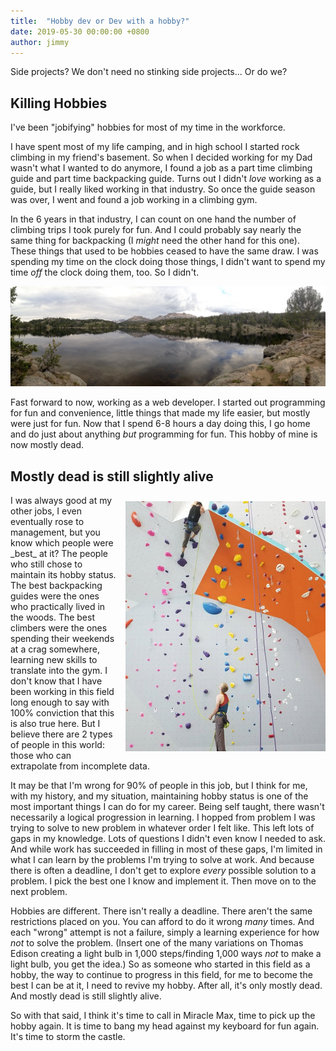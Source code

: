 ```yaml
---
title:  "Hobby dev or Dev with a hobby?"
date: 2019-05-30 00:00:00 +0800
author: jimmy
---
```


Side projects? We don't need no stinking side projects... Or do we?

<!--more-->

## Killing Hobbies
I've been "jobifying" hobbies for most of my time in the workforce. 

I have spent most of my life camping, and in high school I started rock climbing in my friend's basement. So when I decided
working for my Dad wasn't what I wanted to do anymore, I found a job as a part time climbing guide and part time
backpacking guide. Turns out I didn't _love_ working as a guide, but I really liked working in that industry.
So once the guide season was over, I went and found a job working in a climbing gym.

In the 6 years in that industry, I can count on one hand the number of climbing trips I took purely for fun. And I could
probably say nearly the same thing for backpacking (I _might_ need the other hand for this one). These things that used
to be hobbies ceased to have the same draw. I was spending my time on the clock doing those things, I didn't want to
spend my time _off_ the clock doing them, too. So I didn't.


<div style="text-align: center; font-size: 80%;">
    <img src="/assets/images/articles/MountainLake.jpg" class="img-bordered">
</div>

Fast forward to now, working as a web developer. I started out programming for fun and convenience, little things that
made my life easier, but mostly were just for fun. Now that I spend 6-8 hours a day doing this, I go home and do just
about anything _but_ programming for fun. This hobby of mine is now mostly dead.


## Mostly dead is still slightly alive
<div style="float: right; clear: right; padding-left: 10px; padding-top: 10px;">
    <img src="/assets/images/articles/ClimbingWall.jpg" style="width: 320px; height: 400px;" class="img-bordered">
</div>
I was always good at my other jobs, I even eventually rose to management, but you know which people were _best_ at it?
The people who still chose to maintain its hobby status. The best backpacking guides were the ones who practically
lived in the woods. The best climbers were the ones spending their weekends at a crag somewhere, learning new skills
to translate into the gym. I don't know that I have been working in this field long enough to say with 100% conviction
that this is also true here. But I believe there are 2 types of people in this world: those who can extrapolate from
incomplete data.

It may be that I'm wrong for 90% of people in this job, but I think for me, with my history, and my situation,
maintaining hobby status is one of the most important things I can do for my career. Being self taught, there wasn't
necessarily a logical progression in learning. I hopped from problem I was trying to solve to new problem in whatever
order I felt like. This left lots of gaps in my knowledge. Lots of questions I didn't even know I needed to ask. And
while work has succeeded in filling in most of these gaps, I'm limited in what I can learn by the problems I'm trying
to solve at work. And because there is often a deadline, I don't get to explore _every_ possible solution to a problem.
I pick the best one I know and implement it. Then move on to the next problem.

Hobbies are different. There isn't really a deadline. There aren't the same restrictions placed on you.
You can afford to do it wrong _many_ times.  And each "wrong" attempt is not a failure, simply a learning
experience for how _not_ to solve the problem. (Insert one of the many variations on Thomas Edison creating a
light bulb in 1,000 steps/finding 1,000 ways _not_ to make a light bulb, you get the idea.) So as someone who
started in this field as a hobby, the way to continue to progress in this field, for me to become the best I can
be at it, I need to revive my hobby. After all, it's only mostly dead. And mostly dead is still slightly alive.

So with that said, I think it's time to call in Miracle Max, time to pick up the hobby again. It is time to bang my head
against my keyboard for fun again. It's time to storm the castle.
